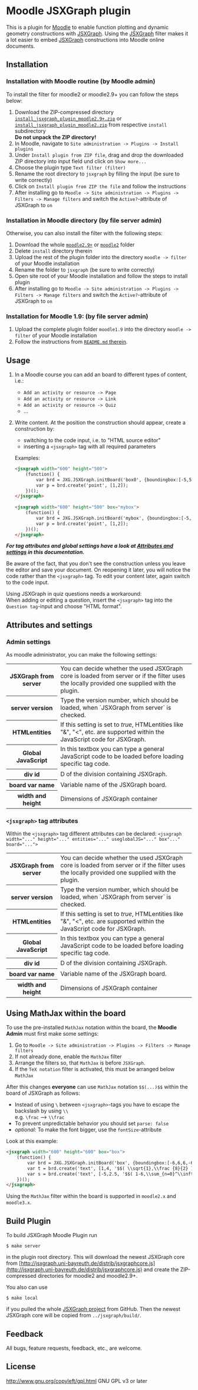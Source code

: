 # Moodle JSXGraph plugin

This is a plugin for [Moodle](http://moodle.org) to enable function plotting and dynamic geometry constructions with [JSXGraph](http://jsxgraph.org).
Using the [JSXGraph](http://jsxgraph.org) filter makes it a lot easier to embed [JSXGraph](http://jsxgraph.org) constructions into Moodle online documents.

## Installation
### Installation with Moodle routine (by Moodle admin)

To install the filter for moodle2 or moodle2.9+ you can follow the steps below:

1. Download the ZIP-compressed directory [`install_jsxgraph_plugin_moodle2.9+.zip`](moodle2.9+/install/install_jsxgraph_plugin_moodle2.9+.zip) or [`install_jsxgraph_plugin_moodle2.zip`](moodle2/install/install_jsxgraph_plugin_moodle2.zip) from respective `install` subdirectory<br>
   **Do not unpack the ZIP directory!**
2. In Moodle, navigate to `Site administration -> Plugins -> Install plugins`
3. Under `Install plugin from ZIP file`, drag and drop the downloaded ZIP directory into input field und click on `Show more...`
4. Choose the plugin type `Text filter (filter)`
5. Rename the root directory to `jsxgraph` by filling the input (be sure to write correctly)
6. Click on `Install plugin from ZIP the file` and follow the instructions
7. After installing go to `Moodle -> Site administration -> Plugins -> Filters -> Manage filters` and switch the `Active?`-attribute of JSXGraph to `on`

### Installation in Moodle directory (by file server admin)

Otherwise, you can also install the filter with the following steps:

1. Download the whole [`moodle2.9+`](moodle2.9+/) or [`moodle2`](moodle2/) folder
2. Delete `install` directory therein
3. Upload the rest of the plugin folder into the directory `moodle -> filter` of your Moodle installation
4. Rename the folder to `jsxgraph` (be sure to write correctly)
5. Open site root of your Moodle installation and follow the steps to install plugin 
6. After installing go to `Moodle -> Site administration -> Plugins -> Filters -> Manage filters` and switch the `Active?`-attribute of JSXGraph to `on`

### Installation for Moodle 1.9: (by file server admin)

1. Upload the complete plugin folder `moodle1.9` into the directory `moodle -> filter` of your Moodle installation
2. Follow the instructions from [`README.md` therein](moodle1.9/README.md).

## Usage

1. In a Moodle course you can add an board to different types of content, i.e.:
   - `Add an activity or resource -> Page`
   - `Add an activity or resource -> Link`
   - `Add an activity or resource -> Quiz`
   - ...
2. Write content. At the position the construction should appear, create a construction by:
	* switching to the code input, i.e. to "HTML source editor"
	* inserting a `<jsxgraph>` tag with all required parameters
   
   Examples: 

   ```html
   <jsxgraph width="600" height="500">
       (function() {
           var brd = JXG.JSXGraph.initBoard('box0', {boundingbox:[-5,5,5,-5], axis:true});
           var p = brd.create('point', [1,2]);
       })();
   </jsxgraph>
    
   <jsxgraph width="600" height="500" box="mybox">
       (function() {
           var brd = JXG.JSXGraph.initBoard('mybox', {boundingbox:[-5,5,5,-5], axis:true});
           var p = brd.create('point', [1,2]);
       })();
   </jsxgraph>
   ```
   
***For tag attributes and global settings have a look at [Attributes and settings](#attributes-and-settings) in this documentation.*** 
 
Be aware of the fact, that you don't see the construction unless you leave the editor and save your document.
On reopening it later, you will notice the code rather than the `<jsxgraph>` tag. To edit your content later, again switch to the code input. 

Using JSXGraph in quiz questions needs a workaround: <br>
When adding or editing a question, insert the `<jsxgraph>` tag into the `Question tag`-input and choose "HTML format".

## Attributes and settings
### Admin settings

As moodle administrator, you can make the following settings:
<table>
    <tr>
        <th>JSXGraph from server</th>
        <td>You can decide whether the used JSXGraph core is loaded from server or if the filter uses the locally provided one supplied with the plugin.</td>
    </tr>
    <tr>
        <th>server version</th>
        <td>Type the version number, which should be loaded, when `JSXGraph from server` is checked.</td>
    </tr>
    <tr>
        <th>HTMLentities</th>
        <td>If this setting is set to <em>true</em>, HTMLentities like "&", "<", etc. are supported within the JavaScript code for JSXGraph.</td>
    </tr>
    <tr>
        <th>Global JavaScript</th>
        <td>In this textbox you can type a general JavaScript code to be loaded before loading specific tag code.</td>
    </tr>
    <tr>
        <th>div id</th>
        <td>D of the division containing JSXGraph.</td>
    </tr>
    <tr>
        <th>board var name</th>
        <td>Variable name of the JSXGraph board.</td>
    </tr>
    <tr>
        <th>width and height</th>
        <td>Dimensions of JSXGraph container</td>
    </tr>
</table>

### `<jsxgraph>` tag attributes

Within the `<jsxgraph>` tag different attributes can be declared: `<jsxgraph width="..." height="..." entities="..." useglobalJS="..." box"..." board="...">` 
<table>
    <tr>
        <th>JSXGraph from server</th>
        <td>You can decide whether the used JSXGraph core is loaded from server or if the filter uses the locally provided one supplied with the plugin.</td>
    </tr>
    <tr>
        <th>server version</th>
        <td>Type the version number, which should be loaded, when `JSXGraph from server` is checked.</td>
    </tr>
    <tr>
        <th>HTMLentities</th>
        <td>If this setting is set to <em>true</em>, HTMLentities like "&", "<", etc. are supported within the JavaScript code for JSXGraph.</td>
    </tr>
    <tr>
        <th>Global JavaScript</th>
        <td>In this textbox you can type a general JavaScript code to be loaded before loading specific tag code.</td>
    </tr>
    <tr>
        <th>div id</th>
        <td>D of the division containing JSXGraph.</td>
    </tr>
    <tr>
        <th>board var name</th>
        <td>Variable name of the JSXGraph board.</td>
    </tr>
    <tr>
        <th>width and height</th>
        <td>Dimensions of JSXGraph container</td>
    </tr>
</table>

## Using MathJax within the board

To use the pre-installed `MathJax` notation within the board, the **Moodle Admin** must first make some settings:

1. Go to `Moodle -> Site administration -> Plugins -> Filters -> Manage filters`
2. If not already done, enable the `MathJax` filter
3. Arrange the filters so, that `MathJax` is before `JSXGraph`.
4. If the `TeX notation` filter is activated, this must be arranged below `MathJax`

After this changes **everyone** can use `MathJax` notation `$$(...)$$` within the board of JSXGraph as follows:

- Instead of using ` \ ` between `<jsxgraph>`-tags you have to escape the backslash by using ` \\ ` <br>
  e.g. `\frac` --> `\\frac`
- To prevent unpredictable behavior you should set `parse: false`
- *optional:* To make the font bigger, use the `fontSize`-attribute

Look at this example:

```html
<jsxgraph width="600" height="600" box="box">
    (function() {
        var brd = JXG.JSXGraph.initBoard('box', {boundingbox:[-6,6,6,-6], axis:true});
        var t = brd.create('text', [1,4, '$$( \\sqrt{1},\\frac {8}{2} )$$'],{parse: false, fixed: true, fontSize: 20});
        var s = brd.create('text', [-5,2.5, '$$( 1-6,\\sum_{n=0}^\\infty (3/5)^n )$$'], {parse: false});
    })();
</jsxgraph>
```

Using the `MathJax` filter within the board is supported in `moodle2.x` and `moodle3.x`. 

## Build Plugin

To build JSXGraph Moodle Plugin run

    $ make server

in the plugin root directory. This will download the newest JSXGraph core from [http://jsxgraph.uni-bayreuth.de/distrib/jsxgraphcore.js](http://jsxgraph.uni-bayreuth.de/distrib/jsxgraphcore.js) and create the ZIP-compressed directories for moodle2 and moodle2.9+.

You also can use

    $ make local

if you pulled the whole [JSXGraph project](https://github.com/jsxgraph) from GitHub. Then the newest JSXGraph core will be copied from `../jsxgraph/build/`.

## Feedback

All bugs, feature requests, feedback, etc., are welcome.

## License

http://www.gnu.org/copyleft/gpl.html GNU GPL v3 or later


